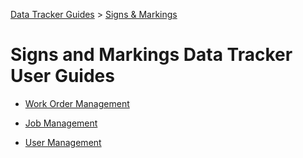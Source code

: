 [Data Tracker Guides](./) > [Signs & Markings](/signs_markings#signs-and-markings-data-tracker-user-guides)

#  Signs and Markings Data Tracker User Guides

- [Work Order Management](work_order_management.md#managing-work-orders)

- [Job Management](job_management.md#managing-work-jobs)

- [User Management](user_management.md)